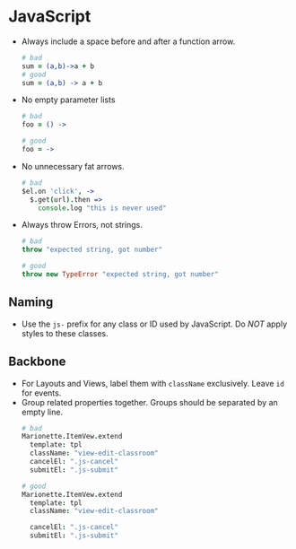 # JavaScript

- Always include a space before and after a function arrow.
  ```coffeescript
  # bad
  sum = (a,b)->a + b
  # good
  sum = (a,b) -> a + b
  ```

- No empty parameter lists
  ```coffeescript
  # bad
  foo = () ->

  # good
  foo = ->
  ```

- No unnecessary fat arrows.
  ```coffeescript
  # bad
  $el.on 'click', ->
    $.get(url).then =>
      console.log "this is never used"
  ```

- Always throw Errors, not strings.
  ```coffeescript
  # bad
  throw "expected string, got number"

  # good
  throw new TypeError "expected string, got number"
  ```

## Naming
- Use the `js-` prefix for any class or ID used by JavaScript. Do *NOT* apply styles to these classes.

## Backbone
- For Layouts and Views, label them with `className` exclusively. Leave `id` for events.
- Group related properties together. Groups should be separated by an empty line.
  ```coffeescript
  # bad
  Marionette.ItemVew.extend
    template: tpl
    className: "view-edit-classroom"
    cancelEl: ".js-cancel"
    submitEl: ".js-submit"

  # good
  Marionette.ItemVew.extend
    template: tpl
    className: "view-edit-classroom"

    cancelEl: ".js-cancel"
    submitEl: ".js-submit"
  ```
